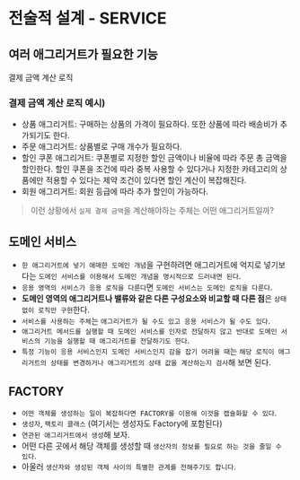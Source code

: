 # 전술적 설계 - SERVICE 

## 여러 애그리거트가 필요한 기능
결제 금액 계산 로직 

### 결제 금액 계산 로직 예시)

* 상품 애그리거트: 구매하는 상품의 가격이 필요하다. 또한 상품에 따라 배송비가 추가되기도 한다.
* 주문 애그리거트: 상품별로 구매 개수가 필요하다.
* 할인 쿠폰 애그리거트: 쿠폰별로 지정한 할인 금액이나 비율에 따라 주문 총 금액을 할인한다. 할인 쿠폰을 조건에 따라 중복 사용할 수 있다거나 지정한 카테고리의 상품에만 적용할 수 있다는 제약 조건이 있다면 할인 계산이 복잡해진다.
* 회원 애그리거트: 회원 등급에 따라 추가 할인이 가능하다.

> 이런 상황에서 `실제 결제 금액`을 계산해야하는 주체는 어떤 애그리거트일까? 

## 도메인 서비스 

* `한 애그리거트에 넣기 애매한 도메인 개념`을 구현하려면 애그리거트에 억지로 넣기보다는 `도메인 서비스를 이용해서 도메인 개념을 명시적으로 드러내면 된다`.
* `응용 영역의 서비스가 응용 로직을 다룬다`면 `도메인 서비스는 도메인 로직을 다룬다`.
* **도메인 영역의 애그리거트나 밸류와 같은 다른 구성요소와 비교할 때 다른 점**은 `상태 없이 로직만 구현`한다.
* `서비스를 사용하는 주체`는 `애그리거트가 될 수도 있고 응용 서비스가 될 수도 있다`.
* `애그리거트 메서드를 실행할 때 도메인 서비스를 인자로 전달하지 않고 반대로 도메인 서비스의 기능을 실행할 때 애그리거트를 전달하기도 한다`.
* `특정 기능이 응용 서비스인지 도메인 서비스인지 감을 잡기 어려울 때`는 `해당 로직이 애그리거트의 상태를 변경하거나 애그리거트의 상태 값을 계산하는지 검사`해 보면 된다.

## FACTORY

* `어떤 객체를 생성하는 일이 복잡하다면 FACTORY를 이용해 이것을 캡슐화할 수 있다`.
* `생성자`, `팩토리 클래스` (여기서는 생성자도 Factory에 포함된다)
* `연관된 애그리거트에서 생성`해 보자.
* 어떤 다른 곳에서 해당 객체를 생성할 때 `생산자의 정보를 필요로 하는 것을 줄일 수 있다`.
* 아울러 `생산자와 생성된 객체 사이의 특별한 관계를 전해주기도 합니다`.
